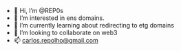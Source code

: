 - 👋 Hi, I’m @REP0s
- 👀 I’m interested in ens domains.
- 🌱 I’m currently learning about redirecting to etg domains
- 💞️ I’m looking to collaborate on web3
- 📫 carlos.repolho@gmail.com

<!---
REP0s/REP0s is a ✨ special ✨ repository because its `README.md` (this file) appears on your GitHub profile.
You can click the Preview link to take a look at your changes.
--->
